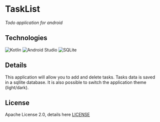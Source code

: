 # TaskList
_Todo application for android_

## Technologies
![Kotlin](https://img.shields.io/badge/kotlin-%237F52FF.svg?style=for-the-badge&logo=kotlin&logoColor=white)
![Android Studio](https://img.shields.io/badge/Android%20Studio-3DDC84.svg?style=for-the-badge&logo=android-studio&logoColor=white)
![SQLite](https://img.shields.io/badge/sqlite-%2307405e.svg?style=for-the-badge&logo=sqlite&logoColor=white)

## Details
This application will allow you to add and delete tasks.
Tasks data is saved in a sqllite database.
It is also possible to switch the application theme (light/dark).

## License
Apache License 2.0, details here [LICENSE](LICENSE)